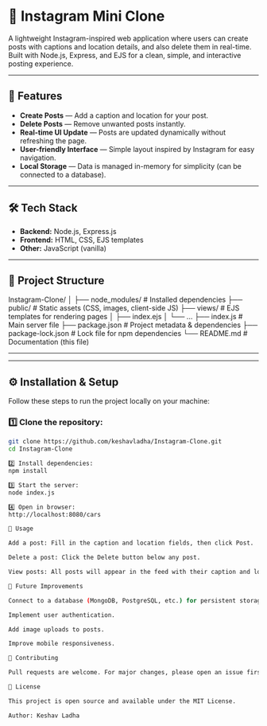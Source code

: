 # 📸 Instagram Mini Clone

A lightweight Instagram-inspired web application where users can create posts with captions and location details, and also delete them in real-time.  
Built with Node.js, Express, and EJS for a clean, simple, and interactive posting experience.

---

## 🚀 Features

- **Create Posts** — Add a caption and location for your post.
- **Delete Posts** — Remove unwanted posts instantly.
- **Real-time UI Update** — Posts are updated dynamically without refreshing the page.
- **User-friendly Interface** — Simple layout inspired by Instagram for easy navigation.
- **Local Storage** — Data is managed in-memory for simplicity (can be connected to a database).

---

## 🛠️ Tech Stack

- **Backend:** Node.js, Express.js
- **Frontend:** HTML, CSS, EJS templates
- **Other:** JavaScript (vanilla)

---

## 📂 Project Structure

Instagram-Clone/
│
├── node_modules/ # Installed dependencies
├── public/ # Static assets (CSS, images, client-side JS)
├── views/ # EJS templates for rendering pages
│ ├── index.ejs
│ └── ...
├── index.js # Main server file
├── package.json # Project metadata & dependencies
├── package-lock.json # Lock file for npm dependencies
└── README.md # Documentation (this file)


---



---

## ⚙️ Installation & Setup

Follow these steps to run the project locally on your machine:

### 1️⃣ Clone the repository:
```bash
git clone https://github.com/keshavladha/Instagram-Clone.git
cd Instagram-Clone

2️⃣ Install dependencies:
npm install

3️⃣ Start the server:
node index.js

4️⃣ Open in browser:
http://localhost:8080/cars

📌 Usage

Add a post: Fill in the caption and location fields, then click Post.

Delete a post: Click the Delete button below any post.

View posts: All posts will appear in the feed with their caption and location.

🧩 Future Improvements

Connect to a database (MongoDB, PostgreSQL, etc.) for persistent storage.

Implement user authentication.

Add image uploads to posts.

Improve mobile responsiveness.

🤝 Contributing

Pull requests are welcome. For major changes, please open an issue first to discuss your ideas.

📄 License

This project is open source and available under the MIT License.

Author: Keshav Ladha

